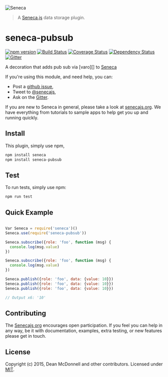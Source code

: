 
![Seneca](http://senecajs.org/files/assets/seneca-logo.png)
> A [Seneca.js][] data storage plugin.

# seneca-pubsub
[![npm version][npm-badge]][npm-url]
[![Build Status][travis-badge]][travis-url]
[![Coverage Status][coveralls-badge]][coveralls-url]
[![Dependency Status][david-badge]][david-url]
[![Gitter][gitter-badge]][gitter-url]

A decoration that adds pub sub via [varo][] to [Seneca][]


If you're using this module, and need help, you can:

- Post a [github issue][],
- Tweet to [@senecajs][],
- Ask on the [Gitter][gitter-url].

If you are new to Seneca in general, please take a look at [senecajs.org][]. We have
everything from tutorials to sample apps to help get you up and running quickly.


## Install
This plugin, simply use npm,

```sh
npm install seneca
npm install seneca-pubsub
```

## Test
To run tests, simply use npm:

```sh
npm run test
```

## Quick Example

```js

Var Seneca = require('seneca')()
Seneca.use(require('seneca-pubsub'))

Seneca.subscribe({role: 'foo', function (msg) {
  console.log(msg.value)    
})

Seneca.subscribe({role: 'foo', function (msg) {
  console.log(msg.value)    
})

Seneca.publish({role: 'foo', data: {value: 10}})
Seneca.publish({role: 'foo', data: {value: 10}})
Seneca.publish({role: 'foo', data: {value: 10}})

// Output x6: '10'
```

## Contributing
The [Senecajs org][] encourages open participation. If you feel you can help in any way, be it with
documentation, examples, extra testing, or new features please get in touch.

## License
Copyright (c) 2015, Dean McDonnell and other contributors.
Licensed under [MIT][].

[MIT]: ./LICENSE
[npm-badge]: https://img.shields.io/npm/v/seneca-pubsub.svg
[npm-url]: https://npmjs.com/package/seneca-pubsub
[Seneca]: https://github.com/senecajs/seneca
[Senecajs org]: https://github.com/senecajs/
[Seneca.js]: https://www.npmjs.com/package/seneca
[@senecajs]: http://twitter.com/senecajs
[senecajs.org]: http://senecajs.org/
[travis-badge]: https://api.travis-ci.org/senecajs/seneca-pubsub.svg
[travis-url]: https://travis-ci.org/senecajs/seneca-pubsub
[coveralls-badge]:https://coveralls.io/repos/senecajs/seneca-pubsub/badge.svg?branch=master&service=github
[coveralls-url]: https://coveralls.io/github/senecajs/seneca-pubsub?branch=master
[david-badge]: https://david-dm.org/senecajs/seneca-pubsub.svg
[david-url]: https://david-dm.org/senecajs/seneca-pubsub
[gitter-badge]: https://badges.gitter.im/Join%20Chat.svg
[gitter-url]: https://gitter.im/senecajs/seneca
[github issue]: https://github.com/senecajs/seneca-pubsub/issues
